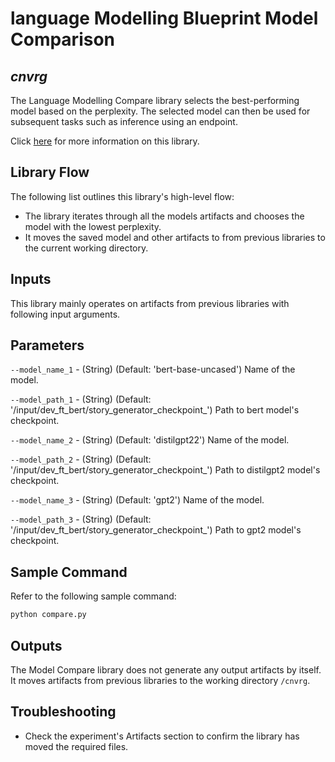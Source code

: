 # language Modelling Blueprint Model Comparison
## _cnvrg_

The Language Modelling Compare library selects the best-performing model based on the perplexity. The selected model can then be used for subsequent tasks such as inference using an endpoint.

Click [here](https://github.com/cnvrg/fine-tune-language-modelling-blueprint) for more information on this library.

## Library Flow
The following list outlines this library's high-level flow:
- The library iterates through all the models artifacts and chooses the model with the lowest perplexity.
- It moves the saved model and other artifacts to from previous libraries to the current working directory.

## Inputs
This library mainly operates on artifacts from previous libraries with following input arguments.

## Parameters

`--model_name_1` - (String) (Default: 'bert-base-uncased') Name of the model.

`--model_path_1` - (String) (Default: '/input/dev_ft_bert/story_generator_checkpoint_') Path to bert model's checkpoint.

`--model_name_2` - (String) (Default: 'distilgpt22') Name of the model.

`--model_path_2` - (String) (Default: '/input/dev_ft_bert/story_generator_checkpoint_') Path to distilgpt2 model's checkpoint.

`--model_name_3` - (String) (Default: 'gpt2') Name of the model.

`--model_path_3` - (String) (Default: '/input/dev_ft_bert/story_generator_checkpoint_') Path to gpt2 model's checkpoint.

## Sample Command
Refer to the following sample command:

```bash
python compare.py
```

## Outputs
The Model Compare library does not generate any output artifacts by itself. It moves artifacts from previous libraries to the working directory `/cnvrg`.

## Troubleshooting
- Check the experiment's Artifacts section to confirm the library has moved the required files.